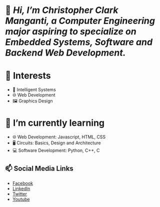 # 👋 *Hi, I’m Christopher Clark Manganti, a Computer Engineering major aspiring to specialize on Embedded Systems, Software and Backend Web Development.*

# 👀 Interests
- 📱 Intelligent Systems
- 🌐 Web Development
- 🖼 Graphics Design

# 🌱 I’m currently learning 
- 🌐 Web Development: Javascript, HTML, CSS
- 🖥 Circuits: Basics, Design and Architecture
- 💻 Software Development: Python, C++, C

## 📫 Social Media Links
- [Facebook](https://www.facebook.com/ccmanganti)
- [LinkedIn](https://www.linkedin.com/in/ccmanganti)
- [Twitter](https://twitter.com/ccmanganti)
- [Youtube](www.youtube.com/channel/UCWupEP18zVCC8e2tLl6QQ7Q)

